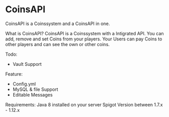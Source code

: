 # CoinsAPI
CoinsAPI is a Coinssystem and a CoinsAPI in one.

What is CoinsAPI?
CoinsAPI is a Coinssystem with a Intigrated API. You can add, remove and set Coins from your players. Your Users can pay Coins to other players and can see the own or other coins.

Todo:
- Vault Support

Feature: 
- Config.yml
- MySQL & file Support
- Editable Messages

Requirements:
Java 8 installed on your server
Spigot Version between 1.7.x - 1.12.x
